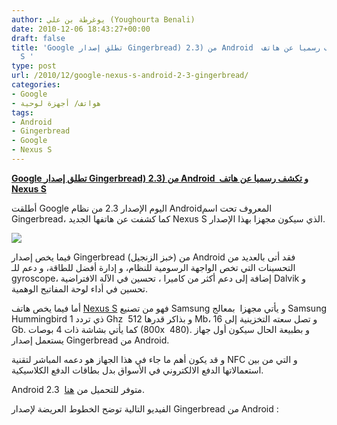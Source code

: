 ```yaml
---
author: يوغرطة بن علي (Youghourta Benali)
date: 2010-12-06 18:43:27+00:00
draft: false
title: 'Google تطلق إصدار Gingerbread) 2.3) من Android  و تكشف رسميا عن هاتف Nexus
  S '
type: post
url: /2010/12/google-nexus-s-android-2-3-gingerbread/
categories:
- Google
- هواتف/ أجهزة لوحية
tags:
- Android
- Gingerbread
- Google
- Nexus S
---
```


**[Google تطلق إصدار Gingerbread) 2.3) من Android  و تكشف رسميا عن هاتف Nexus S](http://www.it-scoop.com/2010/12/google-nexus-s-android-2-3-gingerbread)**


أطلقت Google اليوم الإصدار 2.3 من نظام Androidالمعروف تحت اسم Gingerbread، كما كشفت عن هاتفها الجديد Nexus S الذي سيكون مجهزا بهذا الإصدار.


[![](http://www.google.com/phone/image/nexus-s/0/large)
](http://www.it-scoop.com/2010/12/google-nexus-s-android-2-3-gingerbread)


فيما يخص إصدار Gingerbread (خبز الزنجيل) من Android فقد أتى بالعديد من التحسينات التي تخص الواجهة الرسومية للنظام، و إدارة أفضل للطاقة، و دعم للـ gyroscope، إضافة إلى دعم أكثر من كاميرا ، تحسين في الآلة الافتراضية Dalvik و تحسين في أداء لوحة المفاتيح الوهمية.

أما فيما يخص هاتف [Nexus S](http://www.google.com/phone/detail/nexus-s) فهو من تصنيع Samsung و يأتي مجهزا  بمعالج Samsung Hummingbird ذي تردد 1 Ghz  و بذاكر قدرها 512 Mb، و تصل سعته التخزينية إلى 16 Gb. كما يأتي بشاشة ذات 4 بوصات (800x  480). و بطبيعة الحال سيكون أول جهاز يستعمل إصدار Gingerbread من Android.

و قد يكون أهم ما جاء في هذا الجهاز هو دعمه المباشر لتقنية NFC و التي من بين استعمالاتها الدفع الالكتروني في الأسواق بدل بطاقات الدفع الكلاسيكية.

Android 2.3  متوفر للتحميل من [هنا](http://developer.android.com/sdk/android-2.3.html).

الفيديو التالية توضح الخطوط العريضة لإصدار Gingerbread من Android :

<!-- more -->


<object classid="clsid:d27cdb6e-ae6d-11cf-96b8-444553540000" width="640" codebase="http://download.macromedia.com/pub/shockwave/cabs/flash/swflash.cab#version=6,0,40,0" height="385"><embed src="http://www.youtube.com/v/Jx3pdWBlZ34?fs=1&hl=fr_FR&color1=0x5d1719&color2=0xcd311b" allowscriptaccess="always" height="385" width="640" allowfullscreen="true" type="application/x-shockwave-flash"></embed></object>
